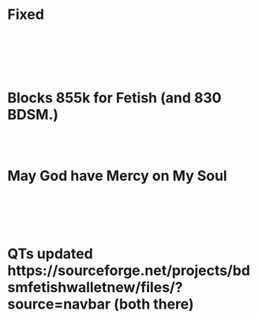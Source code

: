
<h1>Fixed<h1/>
<br /><br />
<p>Blocks 855k for Fetish (and 830 BDSM.)</p>
<br />
<p>May God have Mercy on My Soul<p/>
<br />
<br />
<p>QTs updated https://sourceforge.net/projects/bdsmfetishwalletnew/files/?source=navbar (both there)</p>
